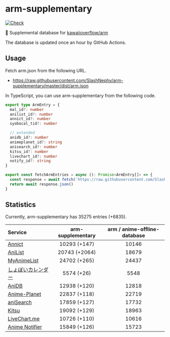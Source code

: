 # arm-supplementary

[![Check](https://github.com/SlashNephy/arm-supplementary/actions/workflows/check-node.yml/badge.svg)](https://github.com/SlashNephy/arm-supplementary/actions/workflows/check-node.yml)

💊 Supplemental database for [kawaiioverflow/arm](https://github.com/kawaiioverflow/arm)

The database is updated once an hour by GitHub Actions.

## Usage

Fetch arm.json from the following URL.

- https://raw.githubusercontent.com/SlashNephy/arm-supplementary/master/dist/arm.json

In TypeScript, you can use arm-supplementary from the following code.

```TypeScript
export type ArmEntry = {
  mal_id?: number
  anilist_id?: number
  annict_id?: number
  syobocal_tid?: number

  // extended
  anidb_id?: number
  animeplanet_id?: string
  anisearch_id?: number
  kitsu_id?: number
  livechart_id?: number
  notify_id?: string
}

export const fetchArmEntries = async (): Promise<ArmEntry[]> => {
  const response = await fetch('https://raw.githubusercontent.com/SlashNephy/arm-supplementary/master/dist/arm.json')
  return await response.json()
}
```

## Statistics

Currently, arm-supplementary has 35275 entries (+6835).

| Service                                     | arm-supplementary | arm / anime-offline-database |
| :------------------------------------------ | :---------------: | :--------------------------: |
| [Annict](https://annict.com)                |   10293 (+147)    |            10146             |
| [AniList](https://anilist.co)               |   20743 (+2064)   |            18679             |
| [MyAnimeList](https://myanimelist.net)      |   24702 (+265)    |            24437             |
| [しょぼいカレンダー](https://cal.syoboi.jp) |    5574 (+26)     |             5548             |
| [AniDB](https://anidb.net)                  |   12938 (+120)    |            12818             |
| [Anime-Planet](https://anime-planet.com)    |   22837 (+118)    |            22719             |
| [aniSearch](https://anisearch.com)          |   17859 (+127)    |            17732             |
| [Kitsu](https://kitsu.io)                   |   19092 (+129)    |            18963             |
| [LiveChart.me](https://livechart.me)        |   10726 (+110)    |            10616             |
| [Anime Notifier](https://notify.moe)        |   15849 (+126)    |            15723             |
